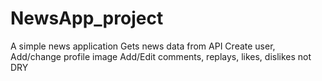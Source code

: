 # NewsApp_project
A simple news application
Gets news data from API
Create user, Add/change profile image
Add/Edit comments, replays, likes, dislikes
not DRY
